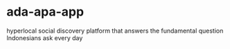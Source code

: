 # ada-apa-app
hyperlocal social discovery platform that answers the fundamental question Indonesians ask every day
